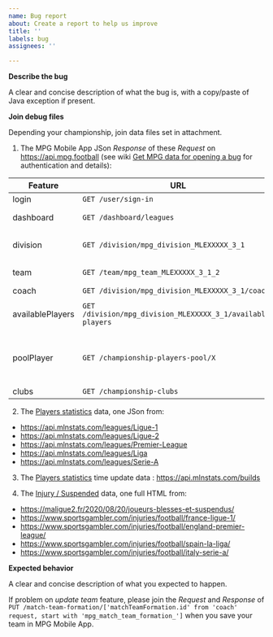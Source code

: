 ```yaml
---
name: Bug report
about: Create a report to help us improve
title: ''
labels: bug
assignees: ''

---
```


**Describe the bug**

A clear and concise description of what the bug is, with a copy/paste of Java exception if present.

**Join debug files**

Depending your championship, join data files set in attachment.

1. The MPG Mobile App JSon *Response* of these *Request* on https://api.mpg.football (see wiki [Get MPG data for opening a bug](https://github.com/axel3rd/mpg-coach-bot/wiki/Get-MPG-data-for-opening-a-bug) for authentication and details):

| Feature | URL | Reason |
| --- | --- | --- | 
| login | `GET /user/sign-in` | Retrieve **userId** |
| dashboard  | `GET /dashboard/leagues` | Retrieve **divisionId** (~ `mpg_division_MLEXXXXX_3_1`) | 
| division | `GET /division/mpg_division_MLEXXXXX_3_1` | Retrieve `mpg_team_MLEXXXXX_3_1_2` team for user league |
| team | `GET /team/mpg_team_MLEXXXXX_3_1_2` |  Retrieve Team and Bonus for team |
| coach | `GET /division/mpg_division_MLEXXXXX_3_1/coach` | Retrieve formation |
| availablePlayers | `GET /division/mpg_division_MLEXXXXX_3_1/available-players` | Retrieves available players details for incoming mercato or trading |
| poolPlayer | `GET /championship-players-pool/X` | Retrieve league players details (With `X`: 1=Ligue-1 / 2=Premier-League / 3=Liga / 4=Ligue-2 / 5=Serie-A) |
| clubs | `GET /championship-clubs` | Retrieve club names |

2. The [Players statistics](https://www.mpgstats.fr/) data, one JSon from:

- https://api.mlnstats.com/leagues/Ligue-1
- https://api.mlnstats.com/leagues/Ligue-2
- https://api.mlnstats.com/leagues/Premier-League
- https://api.mlnstats.com/leagues/Liga
- https://api.mlnstats.com/leagues/Serie-A

3. The [Players statistics](https://www.mpgstats.fr/) time update data : https://api.mlnstats.com/builds

4. The [Injury / Suspended](https://www.sportsgambler.com/injuries/football/) data, one full HTML from:

- https://maligue2.fr/2020/08/20/joueurs-blesses-et-suspendus/
- https://www.sportsgambler.com/injuries/football/france-ligue-1/
- https://www.sportsgambler.com/injuries/football/england-premier-league/
- https://www.sportsgambler.com/injuries/football/spain-la-liga/
- https://www.sportsgambler.com/injuries/football/italy-serie-a/

**Expected behavior**

A clear and concise description of what you expected to happen.

If problem on *update team* feature, please join the *Request* and *Response* of `PUT /match-team-formation/['matchTeamFormation.id' from 'coach' request, start with 'mpg_match_team_formation_']` when you save your team in MPG Mobile App.
